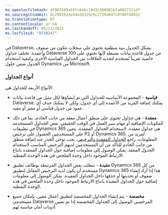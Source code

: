 ```yaml
---
ms.openlocfilehash: 4f903569a59fc0ebc1943c106881bfa0857311df
ms.sourcegitcommit: bc299262da34a39329c9c2739a047c0780f68932
ms.translationtype: HT
ms.contentlocale: ar-SA
ms.lasthandoff: 05/11/2022
ms.locfileid: "8738247"
---
```

في Dataverse، يشكل الجدول بنية منطقية تحتوي على سجلات تتكون من صفوف وأعمدة. تختلف جداول Dataverse عن جدول قاعدة بيانات بسيطة لأنها تحتوي على 100 خاصية تقريباً تُستخدم لتحديد العلاقات بين الجداول القياسية الأخرى وكيفية استخدام الجدول ضمن حلول Dynamics من Microsoft.

### <a name="types-of-tables"></a>أنواع الجداول

الأنواع الأربعة للجداول هي: 

-   **قياسية** - المجموعة الأساسية للجداول التي تم إنشاؤها لكل مثيل من قاعدة بيانات Dataverse. يمكنك إضافة المزيد من الأعمدة إلى أي جدول، ولكن لا يمكنك حذف أي عمود من جدول قياسي أو مميز أو مقيد. 

-   **معقدة** - هي جداول تحتوي على منطق أعمال معقد من جانب الخادم، بما في ذلك المكونات الإضافية أو مهام سير العمل في الوقت الحقيقي. بعض الجداول المستخدمة في تطبيقات Dynamics 365 هي جداول معقدة. لاستخدام الجداول المعقدة، يتعين على المستخدمين الحصول على ترخيص P2 أو Dynamics 365. لمزيد من المعلومات، راجع [الجداول المعقدة والترخيص](/power-apps/maker/data-platform/data-platform-complex-entities). يجب توخي الحذر عند إضافة منطق من جانب الخادم للتأكد من أن المستخدمين لديهم الترخيص المناسب لاستخدام الجدول المعقد. يمكن الوصول إلى معلومات إضافية حول الجداول المعقدة باتباع الارتباط الموجود داخل وحدة الملخص في هذه الوحدة النمطية.

-   **مقيدة** - تتطلب بعض الجداول المرتبطة بوظائف تطبيق Dynamics 365 من كل مستخدم أن يكون لديه الترخيص المقابل لتطبيق Dynamics 365 هذا إذا أراد إنشاء صفوف أو تحديثها أو حذفها داخل الجداول المقيدة. يمكن الوصول إلى معلومات إضافية حول الجداول المقيدة باتباع الارتباط الموجود داخل وحدة الملخص في هذه الوحدة النمطية.

-   **مخصصة** - يتم إنشاء الجداول المخصصة لتطبيق أعمال معين. بإمكان جميع مستخدمي Dataverse المرخصين الوصول إلى الجداول المخصصة إذا تم تعيين أذونات أمان مناسبة لهم. 
